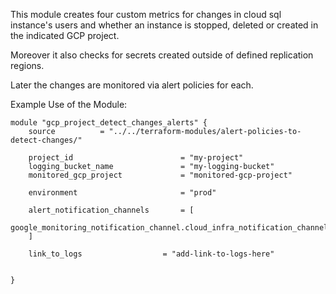 This module creates four custom metrics for changes in cloud sql instance's users and whether an instance is stopped, deleted or created in the indicated GCP project.

Moreover it also checks for secrets created outside of defined replication regions.

Later the changes are monitored via alert policies for each.

Example Use of the Module:

```
module "gcp_project_detect_changes_alerts" {
    source          = "../../terraform-modules/alert-policies-to-detect-changes/"

    project_id                        = "my-project"
    logging_bucket_name               = "my-logging-bucket"
    monitored_gcp_project             = "monitored-gcp-project"

    environment                       = "prod"

    alert_notification_channels       = [
        google_monitoring_notification_channel.cloud_infra_notification_channel.name
    ]

    link_to_logs                  = "add-link-to-logs-here"


}
```
